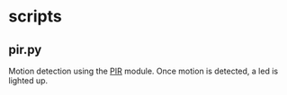 # scripts

## pir.py
Motion detection using the
[PIR](https://www.aliexpress.com/item/Free-shipping-human-infrared-sensor-module-Pyroelectric-infrared-IR-PIR-Motion-Sensor-Detector-Module/32387540968.html?spm=a2g0s.9042311.0.0.bdtPgO) module. Once motion is detected, a led is lighted up.
